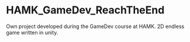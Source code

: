 # HAMK_GameDev_ReachTheEnd
Own project developed during the GameDev course at HAMK. 2D endless game written in unity.
